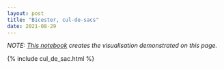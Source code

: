 ```yaml
---
layout: post
title: "Bicester, cul-de-sacs"
date: 2021-08-29
---
```


*NOTE: [This notebook](https://github.com/AtelierLibre/blog_post_notebooks/blob/master/210829_Bicester_Cul_de_sacs.ipynb) creates the visualisation demonstrated on this page.*

{% include cul_de_sac.html %}